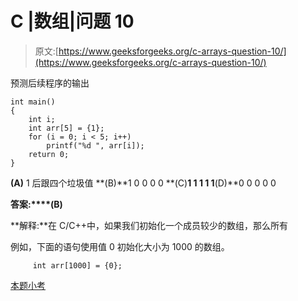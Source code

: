 # C |数组|问题 10

> 原文:[https://www.geeksforgeeks.org/c-arrays-question-10/](https://www.geeksforgeeks.org/c-arrays-question-10/)

预测后续程序的输出

```
int main()
{
    int i;
    int arr[5] = {1};
    for (i = 0; i < 5; i++)
        printf("%d ", arr[i]);
    return 0;
}
```

**(A)** 1 后跟四个垃圾值
**(B)**1 0 0 0 0
**(C)**1 1 1 1
1**(D)**0 0 0 0 0

**答案:****(B)**

**解释:**在 C/C++中，如果我们初始化一个成员较少的数组，那么所有

例如，下面的语句使用值 0 初始化大小为 1000 的数组。

```
     int arr[1000] = {0};  
```

[本题小考](https://www.geeksforgeeks.org/quiz-corner-gq/)